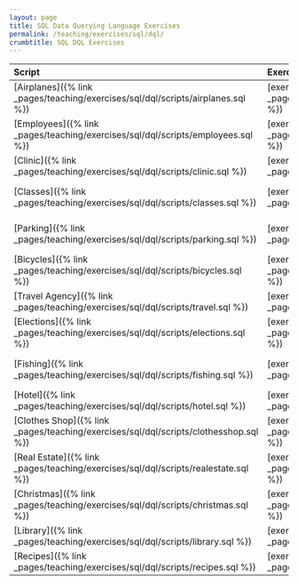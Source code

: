 ```yaml
---
layout: page
title: SQL Data Querying Language Exercises
permalink: /teaching/exercises/sql/dql/
crumbtitle: SQL DQL Exercises
---
```


<!-- | **Script**                                                   | **Exercises**                                       |
| :----------------------------------------------------------- | :-------------------------------------------------- |
| [Airplanes]({% link _pages/teaching/exercises/sql/dql/scripts/airplanes.sql %}) | [exercises]({% link _pages/teaching/exercises/sql/dql/airplanes.md %}) |
| [Employees]({% link _pages/teaching/exercises/sql/dql/scripts/employees.sql %}) | [exercises]({% link _pages/teaching/exercises/sql/dql/employees.md %}) |
| [Clinic]({% link _pages/teaching/exercises/sql/dql/scripts/clinic.sql %})     | [exercises]({% link _pages/teaching/exercises/sql/dql/clinic.md %})    |
| [Classes]({% link _pages/teaching/exercises/sql/dql/scripts/classes.sql %})   | [exercises]({% link _pages/teaching/exercises/sql/dql/classes.md %})   |
| [Parking]({% link _pages/teaching/exercises/sql/dql/scripts/parking.sql %})   | [exercises]({% link _pages/teaching/exercises/sql/dql/parking.md %})   |
| [Bicycles]({% link _pages/teaching/exercises/sql/dql/scripts/bicycles.sql %}) | [exercises]({% link _pages/teaching/exercises/sql/dql/bicycles.md %})  |
| [Travel Agency]({% link _pages/teaching/exercises/sql/dql/scripts/travel.sql %}) | [exercises]({% link _pages/teaching/exercises/sql/dql/travel.md %})    |
| [Elections]({% link _pages/teaching/exercises/sql/dql/scripts/elections.sql %}) | [exercises]({% link _pages/teaching/exercises/sql/dql/elections.md %}) |
| [Fishing]({% link _pages/teaching/exercises/sql/dql/scripts/fishing.sql %})   | [exercises]({% link _pages/teaching/exercises/sql/dql/fishing.md %})   | -->


| **Script**                                                       | **Exercises**                                                    | **Solutions**                                                    |
| :----------------------------------------------------------- | :----------------------------------------------------------- | :----------------------------------------------------------- |
| [Airplanes]({% link _pages/teaching/exercises/sql/dql/scripts/airplanes.sql %}) | [exercises]({% link _pages/teaching/exercises/sql/dql/airplanes.md %})          | [solutions]({% link _pages/teaching/solutions/sql/dql/airplanes.md %})          |
| [Employees]({% link _pages/teaching/exercises/sql/dql/scripts/employees.sql %}) | [exercises]({% link _pages/teaching/exercises/sql/dql/employees.md %})          | [solutions]({% link _pages/teaching/solutions/sql/dql/employees.md %})          |
| [Clinic]({% link _pages/teaching/exercises/sql/dql/scripts/clinic.sql %}) | [exercises]({% link _pages/teaching/exercises/sql/dql/clinic.md %}) | [solutions]({% link _pages/teaching/solutions/sql/dql/clinic.md %}) |
| [Classes]({% link _pages/teaching/exercises/sql/dql/scripts/classes.sql %}) | [exercises]({% link _pages/teaching/exercises/sql/dql/classes.md %}) | [solutions]({% link _pages/teaching/solutions/sql/dql/classes.md %}) |
| [Parking]({% link _pages/teaching/exercises/sql/dql/scripts/parking.sql %}) | [exercises]({% link _pages/teaching/exercises/sql/dql/parking.md %}) | [solutions]({% link _pages/teaching/solutions/sql/dql/parking.md %}) |
| [Bicycles]({% link _pages/teaching/exercises/sql/dql/scripts/bicycles.sql %}) | [exercises]({% link _pages/teaching/exercises/sql/dql/bicycles.md %}) | [solutions]({% link _pages/teaching/solutions/sql/dql/bicycles.md %}) |
| [Travel Agency]({% link _pages/teaching/exercises/sql/dql/scripts/travel.sql %}) | [exercises]({% link _pages/teaching/exercises/sql/dql/travel.md %}) | [solutions]({% link _pages/teaching/solutions/sql/dql/travel.md %}) |
| [Elections]({% link _pages/teaching/exercises/sql/dql/scripts/elections.sql %}) | [exercises]({% link _pages/teaching/exercises/sql/dql/elections.md %}) | [solutions]({% link _pages/teaching/solutions/sql/dql/elections.md %}) |
| [Fishing]({% link _pages/teaching/exercises/sql/dql/scripts/fishing.sql %}) | [exercises]({% link _pages/teaching/exercises/sql/dql/fishing.md %}) | [solutions]({% link _pages/teaching/solutions/sql/dql/fishing.md %}) |
| [Hotel]({% link _pages/teaching/exercises/sql/dql/scripts/hotel.sql %}) | [exercises]({% link _pages/teaching/exercises/sql/dql/hotel.md %}) | solutions                                                    |
| [Clothes Shop]({% link _pages/teaching/exercises/sql/dql/scripts/clothesshop.sql %}) | [exercises]({% link _pages/teaching/exercises/sql/dql/clothesshop.md %}) | solutions                                                    |
| [Real Estate]({% link _pages/teaching/exercises/sql/dql/scripts/realestate.sql %}) | [exercises]({% link _pages/teaching/exercises/sql/dql/realestate.md %}) | solutions                                                    |
| [Christmas]({% link _pages/teaching/exercises/sql/dql/scripts/christmas.sql %}) | [exercises]({% link _pages/teaching/exercises/sql/dql/christmas.md %}) | solutions                                                    |
| [Library]({% link _pages/teaching/exercises/sql/dql/scripts/library.sql %}) | [exercises]({% link _pages/teaching/exercises/sql/dql/library.md %}) | solutions                                                    |
| [Recipes]({% link _pages/teaching/exercises/sql/dql/scripts/recipes.sql %}) | [exercises]({% link _pages/teaching/exercises/sql/dql/recipes.md %}) | solutions                                                    |

